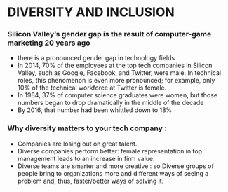 # DIVERSITY AND INCLUSION

### Silicon Valley’s gender gap is the result of computer-game marketing 20 years ago

- there is a pronounced gender gap in technology fields
- In 2014, 70% of the employees at the top tech companies in Silicon Valley, such as Google, Facebook, and Twitter, were male. In technical roles, this phenomenon is even more pronounced; for example, only 10% of the technical workforce at Twitter is female.
- In 1984, 37% of computer science graduates were women, but those numbers began to drop dramatically in the middle of the decade
- By 2016, that number had been whittled down to 18%

### Why diversity matters to your tech company :

- Companies are losing out on great talent.
- Diverse companies perform better: female representation in top management leads to an increase in firm value.
- Diverse teams are smarter and more creative : so Diverse groups of people bring to organizations more and different ways of seeing a problem and, thus, faster/better ways of solving it.

